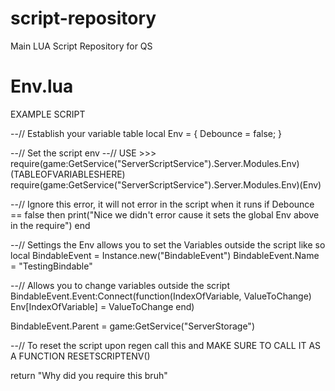 # script-repository
Main LUA Script Repository for QS

# Env.lua
EXAMPLE SCRIPT

--// Establish your variable table
local Env = {
	Debounce = false;
}

--// Set the script env
--// USE >>> require(game:GetService("ServerScriptService").Server.Modules.Env)(TABLEOFVARIABLESHERE)
require(game:GetService("ServerScriptService").Server.Modules.Env)(Env)

--// Ignore this error, it will not error in the script when it runs
if Debounce == false then
	print("Nice we didn't error cause it sets the global Env above in the require")
end

--// Settings the Env allows you to set the Variables outside the script like so
local BindableEvent = Instance.new("BindableEvent")
BindableEvent.Name = "TestingBindable"

--// Allows you to change variables outside the script
BindableEvent.Event:Connect(function(IndexOfVariable, ValueToChange)
	Env[IndexOfVariable] = ValueToChange
end)

BindableEvent.Parent = game:GetService("ServerStorage")

--// To reset the script upon regen call this and MAKE SURE TO CALL IT AS A FUNCTION
RESETSCRIPTENV()

return "Why did you require this bruh"